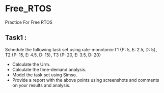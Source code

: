 # Free_RTOS
Practice For Free RTOS

## Task1 : 
Schedule the following task set using rate-monotonic:T1 {P: 5, E: 2.5, D: 5}, T2 {P: 15, E: 4.5, D: 15}, T3 {P: 20, E: 3.5, D: 20}
- Calculate the Urm.
- Calculate the time-demand analysis.
- Model the task set using Simso.
- Provide a report with the above points using screenshots and comments on your results and analysis.
